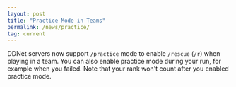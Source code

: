 ```yaml
---
layout: post
title: "Practice Mode in Teams"
permalink: /news/practice/
tag: current
---
```


DDNet servers now support `/practice` mode to enable `/rescue` (`/r`) when playing in a team. You can also enable practice mode during your run, for example when you failed. Note that your rank won't count after you enabled practice mode.
